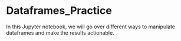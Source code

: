 # Dataframes_Practice

In this Jupyter notebook, we will go over different ways to manipulate dataframes and make the results actionable. 

